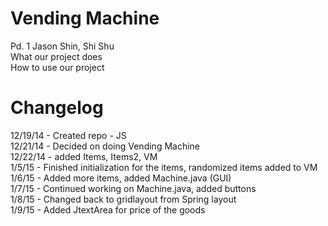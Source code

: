 Vending Machine
==========

Pd. 1
Jason Shin, Shi Shu<br>
What our project does<br>
How to use our project

Changelog
==========

  12/19/14 - Created repo - JS<br>
  12/21/14 - Decided on doing Vending Machine<br>
  12/22/14 - added Items, Items2, VM<br>
  1/5/15 - Finished initialization for the items, randomized items added to VM<br>
  1/6/15 - Added more items, added Machine.java (GUI)<br>
  1/7/15 - Continued working on Machine.java, added buttons<br>
  1/8/15 - Changed back to gridlayout from Spring layout<br>
  1/9/15 - Added JtextArea for price of the goods<br>

